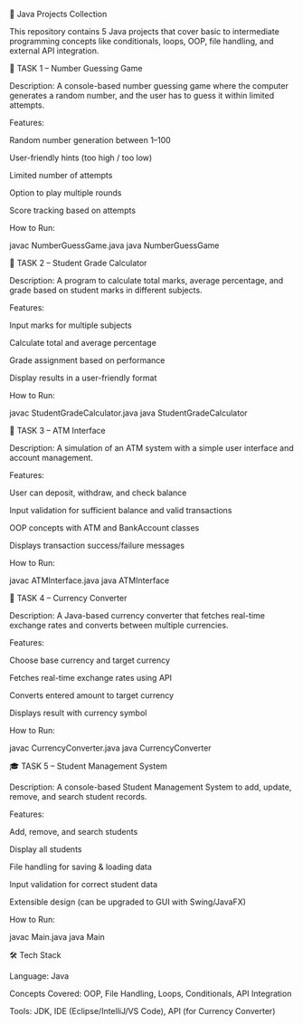 📘 Java Projects Collection

This repository contains 5 Java projects that cover basic to intermediate programming concepts like conditionals, loops, OOP, file handling, and external API integration.

🎯 TASK 1 – Number Guessing Game

Description:
A console-based number guessing game where the computer generates a random number, and the user has to guess it within limited attempts.

Features:

Random number generation between 1–100

User-friendly hints (too high / too low)

Limited number of attempts

Option to play multiple rounds

Score tracking based on attempts

How to Run:

javac NumberGuessGame.java
java NumberGuessGame

📝 TASK 2 – Student Grade Calculator

Description:
A program to calculate total marks, average percentage, and grade based on student marks in different subjects.

Features:

Input marks for multiple subjects

Calculate total and average percentage

Grade assignment based on performance

Display results in a user-friendly format

How to Run:

javac StudentGradeCalculator.java
java StudentGradeCalculator

🏦 TASK 3 – ATM Interface

Description:
A simulation of an ATM system with a simple user interface and account management.

Features:

User can deposit, withdraw, and check balance

Input validation for sufficient balance and valid transactions

OOP concepts with ATM and BankAccount classes

Displays transaction success/failure messages

How to Run:

javac ATMInterface.java
java ATMInterface

💱 TASK 4 – Currency Converter

Description:
A Java-based currency converter that fetches real-time exchange rates and converts between multiple currencies.

Features:

Choose base currency and target currency

Fetches real-time exchange rates using API

Converts entered amount to target currency

Displays result with currency symbol

How to Run:

javac CurrencyConverter.java
java CurrencyConverter

🎓 TASK 5 – Student Management System

Description:
A console-based Student Management System to add, update, remove, and search student records.

Features:

Add, remove, and search students

Display all students

File handling for saving & loading data

Input validation for correct student data

Extensible design (can be upgraded to GUI with Swing/JavaFX)

How to Run:

javac Main.java
java Main

🛠 Tech Stack

Language: Java

Concepts Covered: OOP, File Handling, Loops, Conditionals, API Integration

Tools: JDK, IDE (Eclipse/IntelliJ/VS Code), API (for Currency Converter)
